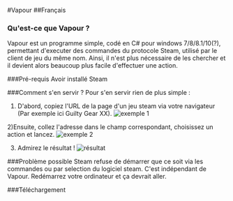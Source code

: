 #Vapour
##Français
### Qu'est-ce que Vapour ?

Vapour est un programme simple, codé en C# pour windows 7/8/8.1/10(?), permettant d'executer des commandes du protocole Steam, utilisé par le client de jeu du même nom. Ainsi, il n'est plus nécessaire de les chercher et il devient alors beaucoup plus facile d'effectuer une action.

###Pré-requis
Avoir installé Steam

###Comment s'en servir ?
Pour s'en servir rien de plus simple :

1) D'abord, copiez l'URL de la page d'un jeu steam via votre navigateur (Par exemple ici Guilty Gear XX).
![exemple 1](http://puu.sh/jfMle/5c9f8cd243.png)

2)Ensuite, collez l'adresse dans le champ correspondant, choisissez un action et lancez.
![exemple 2](http://puu.sh/jfMJH/92474a42ff.png)

3) Admirez le résultat !
![résultat](http://puu.sh/jfNky/4124f7d437.png)

###Problème possible
Steam refuse de démarrer que ce soit via les commandes ou par selection du logiciel steam.
C'est indépendant de Vapour.
Redémarrez votre ordinateur et ça devrait aller.

###Téléchargement
